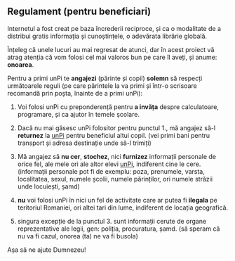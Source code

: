 ## Regulament (pentru beneficiari)

Internetul a fost creat pe baza încrederii reciproce, și ca o modalitate de a distribui gratis informația și cunoștințele, o adevărata librărie globală.

Înțeleg că unele lucuri au mai regresat de atunci, dar în acest proiect vă atrag atenția că vom folosi cel mai valoros bun pe care îl aveți, și anume: **onoarea**.

Pentru a primi unPi te **angajezi** (părinte și copil) **solemn** să respecți următoarele reguli (pe care părintele la va primi și într-o scrisoare recomandă prin poșta, înainte de a primi unPi):

1. Voi folosi unPi cu preponderență pentru **a invăța** despre calculatoare, programare, și ca ajutor în temele școlare.

2. Dacă nu mai găsesc unPi folositor pentru punctul 1., mă angajez să-l **returnez** la [unPi](https://www.unpi.ro/returnez) pentru beneficiul altui copil. (vei primi bani pentru transport și adresa destinație unde să-l trimiți)

3. Mă angajez să **nu cer**, **stochez**, nici **furnizez** informații personale de orice fel, ale mele ori ale altor elevi [unPi](https://www.unpi.ro/), indiferent cine le cere. (informații personale pot fi de exemplu: poza, prenumele, varsta, localitatea, sexul, numele școlii, numele părinților, ori numele străzii unde locuiești, șamd)

4. **nu** voi folosi unPi în nici un fel de activitate care ar putea fi **ilegala** pe teritoriul Romaniei, ori altei tari din lume, indiferent de locația geografică.

5. singura excepție de la punctul 3. sunt informații cerute de organe reprezentative ale legii, gen: poliția, procuratura, șamd. (să speram că nu va fi cazul, onorea (ta) ne va fi busola)

Așa să ne ajute Dumnezeu!
